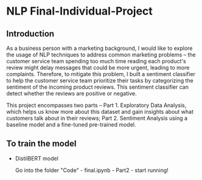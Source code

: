 # NLP Final-Individual-Project
## Introduction
As a business person with a marketing background, I would like to explore the usage of NLP
techniques to address common marketing problems – the customer service team spending too much
time reading each product's review might delay messages that could be more urgent,
leading to more complaints. Therefore, to mitigate this problem, I built a sentiment classifier to help
the customer service team prioritize their tasks by categorizing the sentiment of the incoming product
reviews. This sentiment classifier can detect whether the reviews are positive or negative. 

This project encompasses two parts – Part 1. Exploratory Data Analysis, which helps us know more
about this dataset and gain insights about what customers talk about in their reviews; Part 2.
Sentiment Analysis using a baseline model and a fine-tuned pre-trained model.


## To train the model
* DistilBERT model

  Go into the folder "Code" - final.ipynb - Part2 - start running!
